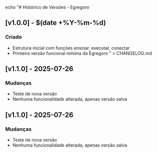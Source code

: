 
echo "# Histórico de Versões - Egregoro

## [v1.0.0] - $(date +%Y-%m-%d)
### Criado
- Estrutura inicial com funções ensinar, executar, conectar
- Primeira versão funcional mínima da Egregoro
" > CHANGELOG.md

## [v1.1.0] - 2025-07-26
### Mudanças
- Teste de nova versão
- Nenhuma funcionalidade alterada, apenas versão salva


## [v1.1.0] - 2025-07-26
### Mudanças
- Teste de nova versão
- Nenhuma funcionalidade alterada, apenas versão salva

